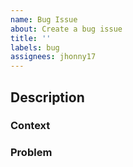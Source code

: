 ```yaml
---
name: Bug Issue
about: Create a bug issue
title: ''
labels: bug
assignees: jhonny17
---
```


## Description

### Context

### Problem

